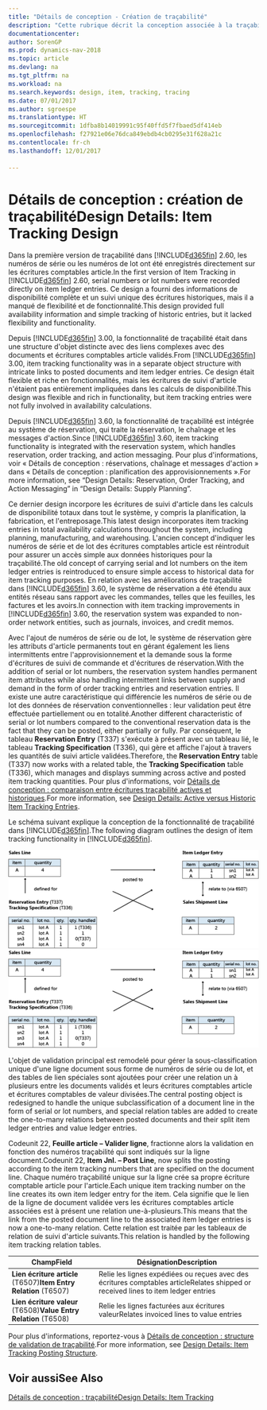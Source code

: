 ```yaml
---
title: "Détails de conception - Création de traçabilité"
description: "Cette rubrique décrit la conception associée à la traçabilité dans [!INCLUDE[d365fin](includes/d365fin_md.md)]."
documentationcenter: 
author: SorenGP
ms.prod: dynamics-nav-2018
ms.topic: article
ms.devlang: na
ms.tgt_pltfrm: na
ms.workload: na
ms.search.keywords: design, item, tracking, tracing
ms.date: 07/01/2017
ms.author: sgroespe
ms.translationtype: HT
ms.sourcegitcommit: 1dfba8b14019991c95f40ffd5f7fbaed5df414eb
ms.openlocfilehash: f27921e06e76dca849ebdb4cb0295e31f628a21c
ms.contentlocale: fr-ch
ms.lasthandoff: 12/01/2017

---
```

# <a name="design-details-item-tracking-design"></a><span data-ttu-id="1406e-103">Détails de conception : création de traçabilité</span><span class="sxs-lookup"><span data-stu-id="1406e-103">Design Details: Item Tracking Design</span></span>
<span data-ttu-id="1406e-104">Dans la première version de traçabilité dans [!INCLUDE[d365fin](includes/d365fin_md.md)] 2.60, les numéros de série ou les numéros de lot ont été enregistrés directement sur les écritures comptables article.</span><span class="sxs-lookup"><span data-stu-id="1406e-104">In the first version of Item Tracking in [!INCLUDE[d365fin](includes/d365fin_md.md)] 2.60, serial numbers or lot numbers were recorded directly on item ledger entries.</span></span> <span data-ttu-id="1406e-105">Ce design a fourni des informations de disponibilité complète et un suivi unique des écritures historiques, mais il a manqué de flexibilité et de fonctionnalité.</span><span class="sxs-lookup"><span data-stu-id="1406e-105">This design provided full availability information and simple tracking of historic entries, but it lacked flexibility and functionality.</span></span>  

<span data-ttu-id="1406e-106">Depuis [!INCLUDE[d365fin](includes/d365fin_md.md)] 3.00, la fonctionnalité de traçabilité était dans une structure d'objet distincte avec des liens complexes avec des documents et écritures comptables article validés.</span><span class="sxs-lookup"><span data-stu-id="1406e-106">From [!INCLUDE[d365fin](includes/d365fin_md.md)] 3.00, item tracking functionality was in a separate object structure with intricate links to posted documents and item ledger entries.</span></span> <span data-ttu-id="1406e-107">Ce design était flexible et riche en fonctionnalités, mais les écritures de suivi d'article n'étaient pas entièrement impliquées dans les calculs de disponibilité.</span><span class="sxs-lookup"><span data-stu-id="1406e-107">This design was flexible and rich in functionality, but item tracking entries were not fully involved in availability calculations.</span></span>  

<span data-ttu-id="1406e-108">Depuis [!INCLUDE[d365fin](includes/d365fin_md.md)] 3.60, la fonctionnalité de traçabilité est intégrée au système de réservation, qui traite la réservation, le chaînage et les messages d'action.</span><span class="sxs-lookup"><span data-stu-id="1406e-108">Since [!INCLUDE[d365fin](includes/d365fin_md.md)] 3.60, item tracking functionality is integrated with the reservation system, which handles reservation, order tracking, and action messaging.</span></span> <span data-ttu-id="1406e-109">Pour plus d'informations, voir « Détails de conception : réservations, chaînage et messages d'action » dans « Détails de conception : planification des approvisionnements ».</span><span class="sxs-lookup"><span data-stu-id="1406e-109">For more information, see “Design Details: Reservation, Order Tracking, and Action Messaging” in “Design Details: Supply Planning”.</span></span>  

<span data-ttu-id="1406e-110">Ce dernier design incorpore les écritures de suivi d'article dans les calculs de disponibilité totaux dans tout le système, y compris la planification, la fabrication, et l'entreposage.</span><span class="sxs-lookup"><span data-stu-id="1406e-110">This latest design incorporates item tracking entries in total availability calculations throughout the system, including planning, manufacturing, and warehousing.</span></span> <span data-ttu-id="1406e-111">L'ancien concept d'indiquer les numéros de série et de lot des écritures comptables article est réintroduit pour assurer un accès simple aux données historiques pour la traçabilité.</span><span class="sxs-lookup"><span data-stu-id="1406e-111">The old concept of carrying serial and lot numbers on the item ledger entries is reintroduced to ensure simple access to historical data for item tracking purposes.</span></span> <span data-ttu-id="1406e-112">En relation avec les améliorations de traçabilité dans [!INCLUDE[d365fin](includes/d365fin_md.md)] 3.60, le système de réservation a été étendu aux entités réseau sans rapport avec les commandes, telles que les feuilles, les factures et les avoirs.</span><span class="sxs-lookup"><span data-stu-id="1406e-112">In connection with item tracking improvements in [!INCLUDE[d365fin](includes/d365fin_md.md)] 3.60, the reservation system was expanded to non-order network entities, such as journals, invoices, and credit memos.</span></span>  

<span data-ttu-id="1406e-113">Avec l'ajout de numéros de série ou de lot, le système de réservation gère les attributs d'article permanents tout en gérant également les liens intermittents entre l'approvisionnement et la demande sous la forme d'écritures de suivi de commande et d'écritures de réservation.</span><span class="sxs-lookup"><span data-stu-id="1406e-113">With the addition of serial or lot numbers, the reservation system handles permanent item attributes while also handling intermittent links between supply and demand in the form of order tracking entries and reservation entries.</span></span> <span data-ttu-id="1406e-114">Il existe une autre caractéristique qui différencie les numéros de série ou de lot des données de réservation conventionnelles : leur validation peut être effectuée partiellement ou en totalité.</span><span class="sxs-lookup"><span data-stu-id="1406e-114">Another different characteristic of serial or lot numbers compared to the conventional reservation data is the fact that they can be posted, either partially or fully.</span></span> <span data-ttu-id="1406e-115">Par conséquent, le tableau **Reservation Entry** (T337) s'exécute à présent avec un tableau lié, le tableau **Tracking Specification** (T336), qui gère et affiche l'ajout à travers les quantités de suivi article validées.</span><span class="sxs-lookup"><span data-stu-id="1406e-115">Therefore, the **Reservation Entry** table (T337) now works with a related table, the **Tracking Specification** table (T336), which manages and displays summing across active and posted item tracking quantities.</span></span> <span data-ttu-id="1406e-116">Pour plus d'informations, voir [Détails de conception : comparaison entre écritures traçabilité actives et historiques](design-details-active-versus-historic-item-tracking-entries.md).</span><span class="sxs-lookup"><span data-stu-id="1406e-116">For more information, see [Design Details: Active versus Historic Item Tracking Entries](design-details-active-versus-historic-item-tracking-entries.md).</span></span>  

<span data-ttu-id="1406e-117">Le schéma suivant explique la conception de la fonctionnalité de traçabilité dans [!INCLUDE[d365fin](includes/d365fin_md.md)].</span><span class="sxs-lookup"><span data-stu-id="1406e-117">The following diagram outlines the design of item tracking functionality in [!INCLUDE[d365fin](includes/d365fin_md.md)].</span></span>  

<span data-ttu-id="1406e-118">![Conception de la traçabilité](media/design_details_item_tracking_design.png "design_details_item_tracking_design")</span><span class="sxs-lookup"><span data-stu-id="1406e-118">![Item tracking design](media/design_details_item_tracking_design.png "design_details_item_tracking_design")</span></span>  

<span data-ttu-id="1406e-119">L'objet de validation principal est remodelé pour gérer la sous-classification unique d'une ligne document sous forme de numéros de série ou de lot, et des tables de lien spéciales sont ajoutées pour créer une relation un à plusieurs entre les documents validés et leurs écritures comptables article et écritures comptables de valeur divisées.</span><span class="sxs-lookup"><span data-stu-id="1406e-119">The central posting object is redesigned to handle the unique subclassification of a document line in the form of serial or lot numbers, and special relation tables are added to create the one-to-many relations between posted documents and their split item ledger entries and value ledger entries.</span></span>  

<span data-ttu-id="1406e-120">Codeunit 22, **Feuille article – Valider ligne**, fractionne alors la validation en fonction des numéros traçabilité qui sont indiqués sur la ligne document.</span><span class="sxs-lookup"><span data-stu-id="1406e-120">Codeunit 22, **Item Jnl. – Post Line**, now splits the posting according to the item tracking numbers that are specified on the document line.</span></span> <span data-ttu-id="1406e-121">Chaque numéro traçabilité unique sur la ligne crée sa propre écriture comptable article pour l'article.</span><span class="sxs-lookup"><span data-stu-id="1406e-121">Each unique item tracking number on the line creates its own item ledger entry for the item.</span></span> <span data-ttu-id="1406e-122">Cela signifie que le lien de la ligne de document validée vers les écritures comptables article associées est à présent une relation une-à-plusieurs.</span><span class="sxs-lookup"><span data-stu-id="1406e-122">This means that the link from the posted document line to the associated item ledger entries is now a one-to-many relation.</span></span> <span data-ttu-id="1406e-123">Cette relation est traitée par les tableaux de relation de suivi d'article suivants.</span><span class="sxs-lookup"><span data-stu-id="1406e-123">This relation is handled by the following item tracking relation tables.</span></span>  

|<span data-ttu-id="1406e-124">Champ</span><span class="sxs-lookup"><span data-stu-id="1406e-124">Field</span></span>|<span data-ttu-id="1406e-125">Désignation</span><span class="sxs-lookup"><span data-stu-id="1406e-125">Description</span></span>|  
|---------------|---------------------------------------|  
|<span data-ttu-id="1406e-126">**Lien écriture article** (T6507)</span><span class="sxs-lookup"><span data-stu-id="1406e-126">**Item Entry Relation** (T6507)</span></span>|<span data-ttu-id="1406e-127">Relie les lignes expédiées ou reçues avec des écritures comptables article</span><span class="sxs-lookup"><span data-stu-id="1406e-127">Relates shipped or received lines to item ledger entries</span></span>|  
|<span data-ttu-id="1406e-128">**Lien écriture valeur** (T6508)</span><span class="sxs-lookup"><span data-stu-id="1406e-128">**Value Entry Relation** (T6508)</span></span>|<span data-ttu-id="1406e-129">Relie les lignes facturées aux écritures valeur</span><span class="sxs-lookup"><span data-stu-id="1406e-129">Relates invoiced lines to value entries</span></span>|  

<span data-ttu-id="1406e-130">Pour plus d'informations, reportez-vous à [Détails de conception : structure de validation de traçabilité](design-details-item-tracking-posting-structure.md).</span><span class="sxs-lookup"><span data-stu-id="1406e-130">For more information, see [Design Details: Item Tracking Posting Structure](design-details-item-tracking-posting-structure.md).</span></span>  

## <a name="see-also"></a><span data-ttu-id="1406e-131">Voir aussi</span><span class="sxs-lookup"><span data-stu-id="1406e-131">See Also</span></span>  
[<span data-ttu-id="1406e-132">Détails de conception : traçabilité</span><span class="sxs-lookup"><span data-stu-id="1406e-132">Design Details: Item Tracking</span></span>](design-details-item-tracking.md)

